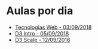 # Aulas por dia

* [Tecnologias Web - 03/09/2018](basic/index.md)
* [D3 Intro - 05/09/2018](d3_intro/index.md)
* [D3 Scale - 12/09/2018](d3_scale/index.md)
